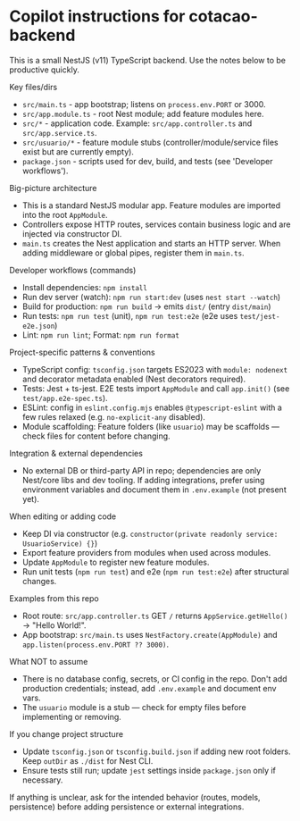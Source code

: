 <!--
This file provides repo-specific guidance for AI coding agents working on this NestJS project.
Keep it short, concrete, and focused on discoverable patterns.
-->

# Copilot instructions for cotacao-backend

This is a small NestJS (v11) TypeScript backend. Use the notes below to be productive quickly.

Key files/dirs
- `src/main.ts` - app bootstrap; listens on `process.env.PORT` or 3000.
- `src/app.module.ts` - root Nest module; add feature modules here.
- `src/*` - application code. Example: `src/app.controller.ts` and `src/app.service.ts`.
- `src/usuario/*` - feature module stubs (controller/module/service files exist but are currently empty).
- `package.json` - scripts used for dev, build, and tests (see 'Developer workflows').

Big-picture architecture
- This is a standard NestJS modular app. Feature modules are imported into the root `AppModule`.
- Controllers expose HTTP routes, services contain business logic and are injected via constructor DI.
- `main.ts` creates the Nest application and starts an HTTP server. When adding middleware or global pipes, register them in `main.ts`.

Developer workflows (commands)
- Install dependencies: `npm install`
- Run dev server (watch): `npm run start:dev` (uses `nest start --watch`)
- Build for production: `npm run build` -> emits `dist/` (entry `dist/main`)
- Run tests: `npm run test` (unit), `npm run test:e2e` (e2e uses `test/jest-e2e.json`)
- Lint: `npm run lint`; Format: `npm run format`

Project-specific patterns & conventions
- TypeScript config: `tsconfig.json` targets ES2023 with `module: nodenext` and decorator metadata enabled (Nest decorators required).
- Tests: Jest + ts-jest. E2E tests import `AppModule` and call `app.init()` (see `test/app.e2e-spec.ts`).
- ESLint: config in `eslint.config.mjs` enables `@typescript-eslint` with a few rules relaxed (e.g. `no-explicit-any` disabled).
- Module scaffolding: Feature folders (like `usuario`) may be scaffolds — check files for content before changing.

Integration & external dependencies
- No external DB or third-party API in repo; dependencies are only Nest/core libs and dev tooling. If adding integrations, prefer using environment variables and document them in `.env.example` (not present yet).

When editing or adding code
- Keep DI via constructor (e.g. `constructor(private readonly service: UsuarioService) {}`)
- Export feature providers from modules when used across modules.
- Update `AppModule` to register new feature modules.
- Run unit tests (`npm run test`) and e2e (`npm run test:e2e`) after structural changes.

Examples from this repo
- Root route: `src/app.controller.ts` GET `/` returns `AppService.getHello()` → "Hello World!".
- App bootstrap: `src/main.ts` uses `NestFactory.create(AppModule)` and `app.listen(process.env.PORT ?? 3000)`.

What NOT to assume
- There is no database config, secrets, or CI config in the repo. Don't add production credentials; instead, add `.env.example` and document env vars.
- The `usuario` module is a stub — check for empty files before implementing or removing.

If you change project structure
- Update `tsconfig.json` or `tsconfig.build.json` if adding new root folders. Keep `outDir` as `./dist` for Nest CLI.
- Ensure tests still run; update `jest` settings inside `package.json` only if necessary.

If anything is unclear, ask for the intended behavior (routes, models, persistence) before adding persistence or external integrations.
